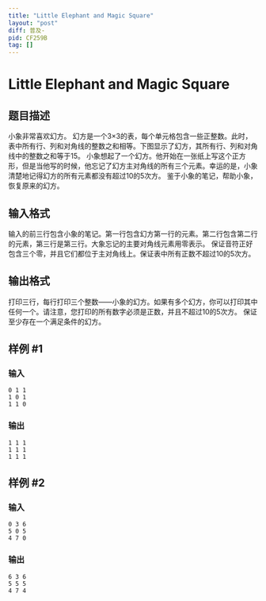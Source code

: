 ```yaml
---
title: "Little Elephant and Magic Square"
layout: "post"
diff: 普及-
pid: CF259B
tag: []
---
```


# Little Elephant and Magic Square

## 题目描述

小象非常喜欢幻方。 幻方是一个3×3的表，每个单元格包含一些正整数。此时，表中所有行、列和对角线的整数之和相等。下图显示了幻方，其所有行、列和对角线中的整数之和等于15。 小象想起了一个幻方。他开始在一张纸上写这个正方形，但是当他写的时候，他忘记了幻方主对角线的所有三个元素。幸运的是，小象清楚地记得幻方的所有元素都没有超过10的5次方。 鉴于小象的笔记，帮助小象，恢复原来的幻方。

## 输入格式

输入的前三行包含小象的笔记。第一行包含幻方第一行的元素。第二行包含第二行的元素，第三行是第三行。大象忘记的主要对角线元素用零表示。 保证音符正好包含三个零，并且它们都位于主对角线上。保证表中所有正数不超过10的5次方。

## 输出格式

打印三行，每行打印三个整数——小象的幻方。如果有多个幻方，你可以打印其中任何一个。请注意，您打印的所有数字必须是正数，并且不超过10的5次方。 保证至少存在一个满足条件的幻方。

## 样例 #1

### 输入

```
0 1 1
1 0 1
1 1 0

```

### 输出

```
1 1 1
1 1 1
1 1 1

```

## 样例 #2

### 输入

```
0 3 6
5 0 5
4 7 0

```

### 输出

```
6 3 6
5 5 5
4 7 4

```

